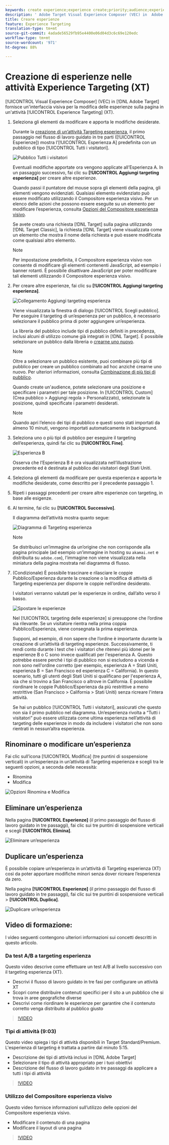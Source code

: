 ```yaml
---
keywords: create experience;experience create;priority;audience;experience;visual experience composer
description: ' Adobe Target Visual Experience Composer (VEC) in  Adobe Target fornisce un''interfaccia visiva per la modifica delle esperienze sulla pagina in un''attività Experience Targeting (XT).'
title: Creare esperienze
feature: Experience Targeting
translation-type: tm+mt
source-git-commit: 4adade56529fb95e4400e06d04d3c6c69e120edc
workflow-type: tm+mt
source-wordcount: '971'
ht-degree: 88%

---
```



# Creazione di esperienze nelle attività Experience Targeting (XT)

[!UICONTROL Visual Experience Composer] (VEC) in [!DNL Adobe Target] fornisce un&#39;interfaccia visiva per la modifica delle esperienze sulla pagina in un&#39;attività [!UICONTROL Experience Targeting] (XT).

1. Seleziona gli elementi da modificare e apporta le modifiche desiderate.

   Durante la [creazione di un’attività Targeting esperienza](/help/c-activities/t-experience-target/t-xt-create/xt-create.md), il primo passaggio nel flusso di lavoro guidato in tre parti ([!UICONTROL Esperienze]) mostra l’[!UICONTROL Esperienza A] predefinita con un pubblico di tipo [!UICONTROL Tutti i visitatori].

   ![Pubblico Tutti i visitatori](/help/c-activities/t-experience-target/t-xt-create/assets/all-visitors.png)

   Eventuali modifiche apportate ora vengono applicate all’Esperienza A. In un passaggio successivo, fai clic su **[!UICONTROL Aggiungi targeting esperienza]** per creare altre esperienze.

   Quando passi il puntatore del mouse sopra gli elementi della pagina, gli elementi vengono evidenziati. Qualsiasi elemento evidenziato può essere modificato utilizzando il Compositore esperienza visivo. Per un elenco delle azioni che possono essere eseguite su un elemento per modificare l’esperienza, consulta [Opzioni del Compositore esperienza visivo](/help/c-experiences/c-visual-experience-composer/viztarget-options.md).

   Se avete creato una richiesta [!DNL Target] sulla pagina utilizzando [!DNL Target Classic], la richiesta [!DNL Target] viene visualizzata come un elemento che mostra il nome della richiesta e può essere modificata come qualsiasi altro elemento.

   >[!NOTE]
   >
   >Per impostazione predefinita, il Compositore esperienza visivo non consente di modificare gli elementi contenenti JavaScript, ad esempio i banner rotanti. È possibile disattivare JavaScript per poter modificare tali elementi utilizzando il Compositore esperienza visivo.

1. Per creare altre esperienze, fai clic su **[!UICONTROL Aggiungi targeting esperienza]**.

   ![Collegamento Aggiungi targeting esperienza](/help/c-activities/t-experience-target/t-xt-create/assets/add-experience-targeting.png)

   Viene visualizzata la finestra di dialogo [!UICONTROL Scegli pubblico]. Per eseguire il targeting di un’esperienza per un pubblico, è necessario selezionare il pubblico prima di poter aggiungere un’esperienza.

   La libreria del pubblico include tipi di pubblico definiti in precedenza, inclusi alcuni di utilizzo comune già integrati in [!DNL Target]. È possibile selezionare un pubblico dalla libreria o [crearne uno nuovo](/help/c-target/c-audiences/audiences.md#concept_65BE870D290E412D8BBF557EEA67C271).

   >[!NOTE]
   >
   >Oltre a selezionare un pubblico esistente, puoi combinare più tipi di pubblico per creare un pubblico combinato ad hoc anziché crearne uno nuovo. Per ulteriori informazioni, consulta [Combinazione di più tipi di pubblico](/help/c-target/combining-multiple-audiences.md#concept_A7386F1EA4394BD2AB72399C225981E5).

   Quando create un&#39;audience, potete selezionare una posizione e specificare i parametri per tale posizione. In [!UICONTROL Custom] (Crea pubblico > Aggiungi regola > Personalizzato), selezionate la posizione, quindi specificate i parametri desiderati.

   >[!NOTE]
   >
   >Quando apri l’elenco dei tipi di pubblico e questi sono stati importati da almeno 10 minuti, vengono importati automaticamente in background.

1. Seleziona uno o più tipi di pubblico per eseguire il targeting dell’esperienza, quindi fai clic su **[!UICONTROL Fine]**.

   ![Esperienza B](/help/c-activities/t-experience-target/t-xt-create/assets/experience-b.png)

   Osserva che l’Esperienza B è ora visualizzata nell’illustrazione precedente ed è destinata al pubblico dei visitatori degli Stati Uniti.

1. Seleziona gli elementi da modificare per questa esperienza e apporta le modifiche desiderate, come descritto per il precedente passaggio 1.

1. Ripeti i passaggi precedenti per creare altre esperienze con targeting, in base alle esigenze.

1. Al termine, fai clic su **[!UICONTROL Successivo]**.

   Il diagramma dell’attività mostra quanto segue:

   ![Diagramma di Targeting esperienza](/help/c-activities/t-experience-target/t-xt-create/assets/xt_diagram-new.png)

   >[!NOTE]
   >
   >Se distribuisci un’immagine da un’origine che non corrisponde alla pagina principale (ad esempio un’immagine in hosting su `akamai.net` e distribuita su `adobe.com`), l’immagine non viene visualizzata nella miniatura della pagina mostrata nel diagramma di flusso.

1. (Condizionale) È possibile trascinare e rilasciare le coppie Pubblico/Esperienza durante la creazione o la modifica di attività di Targeting esperienza per disporre le coppie nell’ordine desiderato.

   I visitatori verranno valutati per le esperienze in ordine, dall’alto verso il basso.

   ![Spostare le esperienze](/help/c-activities/t-experience-target/t-xt-create/assets/move_experiences-new.png)

   Nel [!UICONTROL targeting delle esperienze] si presuppone che l’ordine sia rilevante. Se un visitatore rientra nella prima coppia Pubblico/Esperienza, viene consegnata la prima esperienza.

   Supponi, ad esempio, di non sapere che l’ordine è importante durante la creazione di un’attività di targeting esperienze. Successivamente, ti rendi conto durante i test che i visitatori che ritenevi più idonei per le esperienze B o C sono invece qualificati per l&#39;esperienza A. Questo potrebbe essere perché i tipi di pubblico non si escludono a vicenda e non sono nell&#39;ordine corretto (per esempio, esperienza A = Stati Uniti, esperienza B = San Francisco ed esperienza C = California). In questo scenario, tutti gli utenti degli Stati Uniti si qualificano per l&#39;esperienza A, sia che si trovino a San Francisco o altrove in California. È possibile riordinare le coppie Pubblico/Esperienza da più restrittive a meno restrittive (San Francisco > California > Stati Uniti) senza ricreare l&#39;intera attività.

   Se hai un pubblico [!UICONTROL Tutti i visitatori], assicurati che questo non sia il primo pubblico nel diagramma. Un’esperienza rivolta a “Tutti i visitatori” può essere utilizzata come ultima esperienza nell’attività di targeting delle esperienze in modo da includere i visitatori che non sono rientrati in nessun’altra esperienza.

## Rinominare o modificare un’esperienza

Fai clic sull’icona [!UICONTROL Modifica] (tre puntini di sospensione verticali) in un’esperienza in un’attività di Targeting esperienza e scegli tra le seguenti opzioni, a seconda delle necessità:

* Rinomina
* Modifica

![Opzioni Rinomina e Modifica](/help/c-activities/t-experience-target/t-xt-create/assets/experience_edit-new.png)

## Eliminare un’esperienza

Nella pagina **[!UICONTROL Esperienze]** (il primo passaggio del flusso di lavoro guidato in tre passaggi), fai clic sui tre puntini di sospensione verticali e scegli **[!UICONTROL Elimina]**.

![Eliminare un’esperienza](/help/c-activities/t-experience-target/t-xt-create/assets/delete-experience.png)

## Duplicare un’esperienza

È possibile copiare un’esperienza in un’attività di Targeting esperienza (XT) così da poter apportare modifiche minori senza dover ricreare l’esperienza da zero.

Nella pagina **[!UICONTROL Esperienze]** (il primo passaggio del flusso di lavoro guidato in tre passaggi), fai clic sui tre puntini di sospensione verticali > **[!UICONTROL Duplica]**.

![Duplicare un’esperienza](/help/c-activities/t-experience-target/t-xt-create/assets/duplicate_experience-new.png)

## Video di formazione:

I video seguenti contengono ulteriori informazioni sui concetti descritti in questo articolo.

### Da test A/B a targeting esperienza

Questo video descrive come effettuare un test A/B al livello successivo con il targeting esperienza (XT).

* Descrivi il flusso di lavoro guidato in tre fasi per configurare un attività XT
* Scopri come distribuire contenuti specifici per il sito a un pubblico che si trova in aree geografiche diverse
* Descrivi come riordinare le esperienze per garantire che il contenuto corretto venga distribuito al pubblico giusto

>[!VIDEO](https://video.tv.adobe.com/v/22418/)

### Tipi di attività (9:03)

Questo video spiega i tipi di attività disponibili in Target Standard/Premium. L&#39;esperienza di targeting è trattata a partire dal minuto 5:15.

* Descrizione dei tipi di attività inclusi in [!DNL Adobe Target]
* Selezionare il tipo di attività appropriato per i tuoi obiettivi
* Descrizione del flusso di lavoro guidato in tre passaggi da applicare a tutti i tipi di attività

>[!VIDEO](https://video.tv.adobe.com/v/17386)

### Utilizzo del Compositore esperienza visivo

Questo video fornisce informazioni sull’utilizzo delle opzioni del Compositore esperienza visivo.

* Modificare il contenuto di una pagina
* Modificare il layout di una pagina

>[!VIDEO](https://video.tv.adobe.com/v/17399)